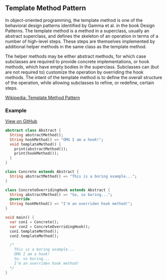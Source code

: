 ## Template Method Pattern
In object-oriented programming, the template method is one of the behavioral design patterns identified by Gamma et al. in the book Design Patterns. The template method is a method in a superclass, usually an abstract superclass, and defines the skeleton of an operation in terms of a number of high-level steps. These steps are themselves implemented by additional helper methods in the same class as the template method.

The helper methods may be either abstract methods, for which case subclasses are required to provide concrete implementations, or hook methods, which have empty bodies in the superclass. Subclasses can (but are not required to) customize the operation by overriding the hook methods. The intent of the template method is to define the overall structure of the operation, while allowing subclasses to refine, or redefine, certain steps.

[Wikipedia: Template Method Pattern](https://en.wikipedia.org/wiki/Template_method_pattern)

### Example

[View on GitHub](https://github.com/scottt2/design-patterns-in-dart/tree/master/template_method)

```dart
abstract class Abstract {
  String abstractMethod();
  String hookMethod() => "OMG I am a hook!";
  void templateMethod() {
    print(abstractMethod());
    print(hookMethod());
  }
}

class Concrete extends Abstract {
  String abstractMethod() => "This is a boring example...";
}

class ConcreteOverridingHook extends Abstract {
  String abstractMethod() => "So, so boring...";
  @override
  String hookMethod() => "I'm an overriden hook method!";
}

void main() {
  var con1 = Concrete();
  var con2 = ConcreteOverridingHook();
  con1.templateMethod();
  con2.templateMethod();

  /*
    This is a boring example...
    OMG I am a hook!
    So, so boring...
    I'm an overriden hook method!
  */
}
```
